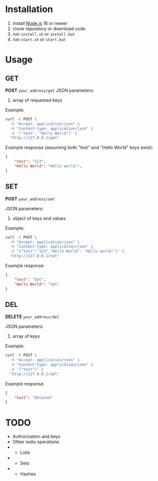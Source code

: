 # Installation
1. install [Node.js](https://nodejs.org) 18 or newer
2. clone repository or download code
3. run `install.sh` or `install.bat`
4. run `start.sh` or `start.bat`

# Usage

## GET 

**POST** `your_address/get`
JSON parameters:
1. array of requested keys

Example:
```bash
curl -X POST \
  -H "Accept: application/json" \
  -H "Content-type: application/json" \
  -d '["test", "Hello World"]' \
  "http://127.0.0.1/get"
```
Example response (assuming both "test" and "Hello World" keys exist): 
```json
{
	"test": "123",
	"Hello World": "Hello world!",
}
```

## SET


**POST** `your_address/set`

JSON parameters:
1. object of keys and values

Example:
```bash
curl -X POST \
  -H "Accept: application/json" \
  -H "Content-type: application/json" \
  -d '{"test":"123","Hello World": "Hello world!"}' \
  "http://127.0.0.1/set"
```
Example response
```json
{
	"test": "Set",
	"Hello World": "Set"
}
```
## DEL


**DELETE** `your_address/del`

JSON parameters:
1. array of keys

Example:
```bash
curl -X POST \
  -H "Accept: application/json" \
  -H "Content-type: application/json" \
  -d '["test"]' \
  "http://127.0.0.1/del"
```
Example response
```json
{
	"test": "Deleted"
}
```
# TODO
- Authorization and keys
- Other redis operations
- - Lists
- - Sets
- - Hashes